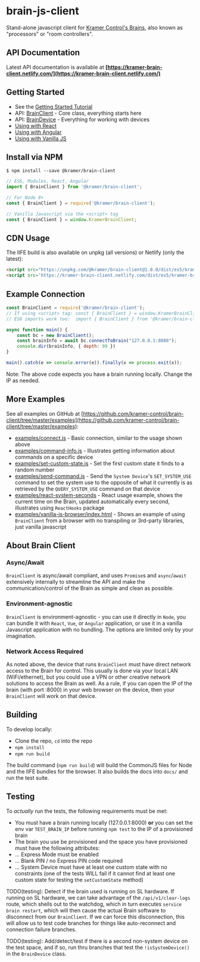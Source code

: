 # brain-js-client

Stand-alone javascript client for [Kramer Control's Brains](https://www.kramerav.com/us/products/control-and-management/control-processors?groupId=3&subgroupId=284), also known as "processors" or "room controllers".

## API Documentation

Latest API documentation is available at **[https://kramer-brain-client.netlify.com/](https://kramer-brain-client.netlify.com/)**

## Getting Started

* See the [Getting Started Tutorial](https://kramer-brain-client.netlify.com/tutorial-100-GettingStarted.html)
* API: [BrainClient](https://kramer-brain-client.netlify.com/BrainClient.html) - Core class, everything starts here
* API: [BrainDevice](https://kramer-brain-client.netlify.com/BrainDevice.html) - Everything for working with devices
* [Using with React](https://kramer-brain-client.netlify.com/tutorial-500-ReactUsage.html)
* [Using with Angular](https://kramer-brain-client.netlify.com/tutorial-600-AngularUsage.html)
* [Using with Vanilla JS](https://kramer-brain-client.netlify.com/tutorial-700-VanillaJSUsage.html)

## Install via NPM

```shell
$ npm install --save @kramer/brain-client
```

```javascript
// ES6, Modules, React, Angular
import { BrainClient } from '@kramer/brain-client';

// For Node 8+
const { BrainClient } = require('@kramer/brain-client');

// Vanilla Javascript via the <script> tag
const { BrainClient } = window.KramerBrainClient;

```

## CDN Usage
The IIFE build is also available on unpkg (all versions) or Netlify (only the latest):

```html
<script src="https://unpkg.com/@kramer/brain-client@1.0.0/dist/es5/kramer-brain-client.min.js"></script> <!-- version 1.0.0 (current version), 21KB -->
<script src='https://kramer-brain-client.netlify.com/dist/es5/kramer-brain-client.min.js'></script> <!-- always latest version, 21KB -->
```

## Example Connection

```javascript
const BrainClient = require('@kramer/brain-client');
// If using <script> tag: const { BrainClient } = window.KramerBrainClient;
// ES6 imports work too:  import { BrainClient } from '@kramer/brain-client';

async function main() {
	const bc = new BrainClient();
	const brainInfo = await bc.connectToBrain("127.0.0.1:8080");
	console.dir(brainInfo, { depth: 99 })
}

main().catch(e => console.error(e)).finally(x => process.exit(x));
```

Note: The above code expects you have a brain running locally. Change the IP as needed.

## More Examples

See all examples on GitHub at [https://github.com/kramer-control/brain-client/tree/master/examples](https://github.com/kramer-control/brain-client/tree/master/examples):

* [examples/connect.js](https://github.com/kramer-control/brain-client/blob/master/examples/connect.js) - Basic connection, similar to the usage shown above
* [examples/command-info.js](https://github.com/kramer-control/brain-client/blob/master/examples/command-info.js) - Illustrates getting information about commands on a specific device
* [examples/set-custom-state.js](https://github.com/kramer-control/brain-client/blob/master/examples/set-custom-state.js) - Set the first custom state it finds to a random number
* [examples/send-command.js](https://github.com/kramer-control/brain-client/blob/master/examples/send-command.js) - Send the `System Device`'s `SET_SYSTEM_USE` command to set the system use to the opposite of what it currently is as retrieved by the `QUERY_SYSTEM_USE` command on that device
* [examples/react-system-seconds](https://github.com/kramer-control/brain-client/tree/master/examples/react-system-seconds) - React usage example, shows the current time on the Brain, updated automatically every second, illustrates using `ReactHooks` package
* [examples/vanilla-js-browser/index.html](https://github.com/kramer-control/brain-client/blob/master/examples/vanilla-js-browser/index.html) - Shows an example of using `BrainClient` from a browser with no transpiling or 3rd-party libraries, just vanilla javascript

## About Brain Client

### Async/Await
`BrainClient` is async/await compliant, and uses `Promise`s and `async`/`await` extensively internally to streamline the API and make the communication/control of the Brain as simple and clean as possible.

### Environment-agnostic
`BrainClient` is environment-agnostic - you can use it directly in `Node`, you can bundle it with `React`, `Vue`, or `Angular` application, or use it in a vanilla Javascript application with no bundling. The options are limited only by your imagination.

### Network Access Required
As noted above, the device that runs `BrainClient` must have direct network access to the Brain for control. This usually is done via your local LAN (WiFi/ethernet), but you could use a VPN or other creative network solutions to access the Brain as well. As a rule, if you can open the IP of the brain (with port :8000) in your web browser on the device, then your `BrainClient` will work on that device.

## Building

To develop locally:

* Clone the repo, `cd` into the repo
* `npm install`
* `npm run build`

The build command (`npm run build`) will build the CommonJS files for Node and the IIFE bundles for the browser. It also builds the docs into `docs/` and run the test suite.

## Testing

To *actually* run the tests, the following requirements must be met:
* You must have a brain running locally (127.0.0.1:8000) **or** you can set the env var `TEST_BRAIN_IP` before running `npm test` to the IP of a provisioned brain
* The brain you use be provisioned and the space you have provisioned must have the following attributes:
* ... Express Mode must be enabled
* ... Blank PIN / no Express PIN code required 
* ... System Device must have at least one custom state with no constraints (one of the tests WILL fail if it cannot find at least one custom state for testing the `setCustomState` method)

TODO(testing): Detect if the brain used is running on SL hardware. If running on SL hardware, we can take advantage of the `/api/v1/clear-logs` route, which shells out to the watchdog, which in turn executes `service brain restart`, which will then cause the actual Brain software to disconnect from our `BrainClient`. If we can force this disconnection, this will allow us to test code branches for things like auto-reconnect and connection failure branches.

TODO(testing): Add/detect/test if there is a second non-system device on the test space, and if so, run thru branches that test the `!isSystemDevice()` in the `BrainDevice` class.